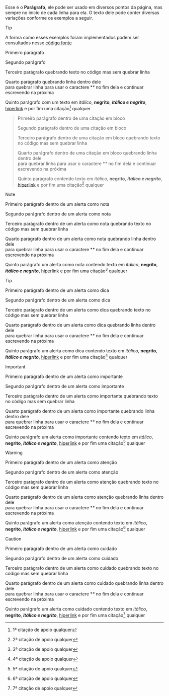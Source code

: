 Esse é o **Parágrafo**, ele pode ser usado em diversos pontos da página, mas sempre no início de cada linha para ela. O texto dele pode conter diversas variações conforme os exemplos a seguir.

>[!TIP]
>A forma como esses exemplos foram implementados podem ser consultados nesse [código fonte](https://github.com/eportella/markdown-to-html-builder/tree/main/p/README.md)

Primeiro parágrafo

Segundo parágrafo

Terceiro parágrafo quebrando texto no código
mas sem quebrar linha

Quarto parágrafo quebrando linha dentro dele\
para quebrar linha para usar o caractere **\** no fim dela e continuar escrevendo na próxima

Quinto parágrafo com um texto em *itálico*, **negrito**, ***itálico e negrito***, [hiperlink](/README.md) e por fim uma citação[^1] qualquer

>Primeiro parágrafo dentro de uma citação em bloco
>
>Segundo parágrafo dentro de uma citação em bloco
>
>Terceiro parágrafo dentro de uma citação em bloco quebrando texto no código
>mas sem quebrar linha
>
>Quarto parágrafo dentro de uma citação em bloco quebrando linha dentro dele\
>para quebrar linha para usar o caractere **\** no fim dela e continuar escrevendo na próxima
>
>Quinto parágrafo contendo texto em *itálico*, **negrito**, ***itálico e negrito***, [hiperlink](/README.md) e por fim uma citação[^2] qualquer

>[!NOTE]
>Primeiro parágrafo dentro de um alerta como nota
>
>Segundo parágrafo dentro de um alerta como nota
>
>Terceiro parágrafo dentro de um alerta como nota quebrando texto no código
>mas sem quebrar linha
>
>Quarto parágrafo dentro de um alerta como nota quebrando linha dentro dele\
>para quebrar linha para usar o caractere **\** no fim dela e continuar escrevendo na próxima
>
>Quinto parágrafo um alerta como nota contendo texto em *itálico*, **negrito**, ***itálico e negrito***, [hiperlink](/README.md) e por fim uma citação[^3] qualquer

>[!TIP]
>Primeiro parágrafo dentro de um alerta como dica
>
>Segundo parágrafo dentro de um alerta como dica
>
>Terceiro parágrafo dentro de um alerta como dica quebrando texto no código
>mas sem quebrar linha
>
>Quarto parágrafo dentro de um alerta como dica quebrando linha dentro dele\
>para quebrar linha para usar o caractere **\** no fim dela e continuar escrevendo na próxima
>
>Quinto parágrafo um alerta como dica contendo texto em *itálico*, **negrito**, ***itálico e negrito***, [hiperlink](/README.md) e por fim uma citação[^4] qualquer

>[!IMPORTANT]
>Primeiro parágrafo dentro de um alerta como importante
>
>Segundo parágrafo dentro de um alerta como importante
>
>Terceiro parágrafo dentro de um alerta como importante quebrando texto no código
>mas sem quebrar linha
>
>Quarto parágrafo dentro de um alerta como importante quebrando linha dentro dele\
>para quebrar linha para usar o caractere **\** no fim dela e continuar escrevendo na próxima
>
>Quinto parágrafo um alerta como importante contendo texto em *itálico*, **negrito**, ***itálico e negrito***, [hiperlink](/README.md) e por fim uma citação[^5] qualquer

>[!WARNING]
>Primeiro parágrafo dentro de um alerta como atenção
>
>Segundo parágrafo dentro de um alerta como atenção
>
>Terceiro parágrafo dentro de um alerta como atenção quebrando texto no código
>mas sem quebrar linha
>
>Quarto parágrafo dentro de um alerta como atenção quebrando linha dentro dele\
>para quebrar linha para usar o caractere **\** no fim dela e continuar escrevendo na próxima
>
>Quinto parágrafo um alerta como atenção contendo texto em *itálico*, **negrito**, ***itálico e negrito***, [hiperlink](/README.md) e por fim uma citação[^6] qualquer

>[!CAUTION]
>Primeiro parágrafo dentro de um alerta como cuidado
>
>Segundo parágrafo dentro de um alerta como cuidado
>
>Terceiro parágrafo dentro de um alerta como cuidado quebrando texto no código
>mas sem quebrar linha
>
>Quarto parágrafo dentro de um alerta como cuidado quebrando linha dentro dele\
>para quebrar linha para usar o caractere **\** no fim dela e continuar escrevendo na próxima
>
>Quinto parágrafo um alerta como cuidado contendo texto em *itálico*, **negrito**, ***itálico e negrito***, [hiperlink](/README.md) e por fim uma citação[^7] qualquer

[^1]: 1ª citação de apoio qualquer
[^2]: 2ª citação de apoio qualquer
[^3]: 3ª citação de apoio qualquer
[^4]: 4ª citação de apoio qualquer
[^5]: 5ª citação de apoio qualquer
[^6]: 6ª citação de apoio qualquer
[^7]: 7ª citação de apoio qualquer